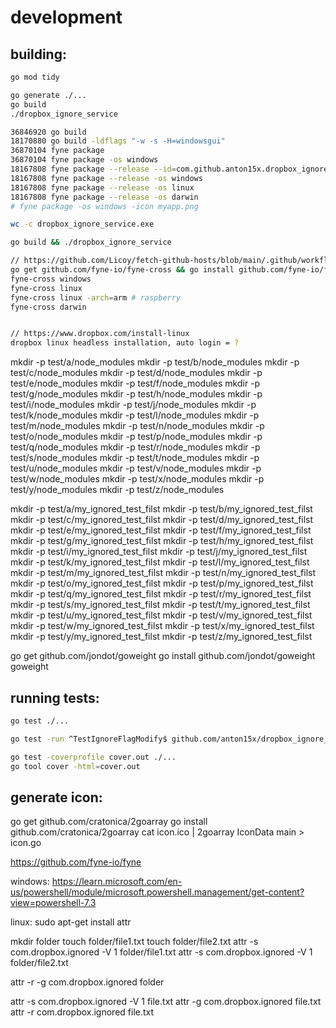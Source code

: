 # development
## building:
```bash
go mod tidy

go generate ./...
go build
./dropbox_ignore_service

36846920 go build
18170880 go build -ldflags "-w -s -H=windowsgui"
36870104 fyne package
36870104 fyne package -os windows
18167808 fyne package --release --id=com.github.anton15x.dropbox_ignore_service -icon assets/icon.png
18167808 fyne package --release -os windows
18167808 fyne package --release -os linux
18167808 fyne package --release -os darwin
# fyne package -os windows -icon myapp.png

wc -c dropbox_ignore_service.exe

go build && ./dropbox_ignore_service

// https://github.com/Licoy/fetch-github-hosts/blob/main/.github/workflows/build-linux-windows.yml
go get github.com/fyne-io/fyne-cross && go install github.com/fyne-io/fyne-cross
fyne-cross windows
fyne-cross linux
fyne-cross linux -arch=arm # raspberry
fyne-cross darwin


// https://www.dropbox.com/install-linux
dropbox linux headless installation, auto login = ?

```


mkdir -p test/a/node_modules
mkdir -p test/b/node_modules
mkdir -p test/c/node_modules
mkdir -p test/d/node_modules
mkdir -p test/e/node_modules
mkdir -p test/f/node_modules
mkdir -p test/g/node_modules
mkdir -p test/h/node_modules
mkdir -p test/i/node_modules
mkdir -p test/j/node_modules
mkdir -p test/k/node_modules
mkdir -p test/l/node_modules
mkdir -p test/m/node_modules
mkdir -p test/n/node_modules
mkdir -p test/o/node_modules
mkdir -p test/p/node_modules
mkdir -p test/q/node_modules
mkdir -p test/r/node_modules
mkdir -p test/s/node_modules
mkdir -p test/t/node_modules
mkdir -p test/u/node_modules
mkdir -p test/v/node_modules
mkdir -p test/w/node_modules
mkdir -p test/x/node_modules
mkdir -p test/y/node_modules
mkdir -p test/z/node_modules

mkdir -p test/a/my_ignored_test_filst
mkdir -p test/b/my_ignored_test_filst
mkdir -p test/c/my_ignored_test_filst
mkdir -p test/d/my_ignored_test_filst
mkdir -p test/e/my_ignored_test_filst
mkdir -p test/f/my_ignored_test_filst
mkdir -p test/g/my_ignored_test_filst
mkdir -p test/h/my_ignored_test_filst
mkdir -p test/i/my_ignored_test_filst
mkdir -p test/j/my_ignored_test_filst
mkdir -p test/k/my_ignored_test_filst
mkdir -p test/l/my_ignored_test_filst
mkdir -p test/m/my_ignored_test_filst
mkdir -p test/n/my_ignored_test_filst
mkdir -p test/o/my_ignored_test_filst
mkdir -p test/p/my_ignored_test_filst
mkdir -p test/q/my_ignored_test_filst
mkdir -p test/r/my_ignored_test_filst
mkdir -p test/s/my_ignored_test_filst
mkdir -p test/t/my_ignored_test_filst
mkdir -p test/u/my_ignored_test_filst
mkdir -p test/v/my_ignored_test_filst
mkdir -p test/w/my_ignored_test_filst
mkdir -p test/x/my_ignored_test_filst
mkdir -p test/y/my_ignored_test_filst
mkdir -p test/z/my_ignored_test_filst


go get github.com/jondot/goweight
go install github.com/jondot/goweight
goweight

## running tests:
```bash
go test ./...

go test -run ^TestIgnoreFlagModify$ github.com/anton15x/dropbox_ignore_service
```

```bash
go test -coverprofile cover.out ./... 
go tool cover -html=cover.out
```



## generate icon:
go get github.com/cratonica/2goarray
go install github.com/cratonica/2goarray
cat icon.ico | 2goarray IconData main > icon.go



https://github.com/fyne-io/fyne





windows:
https://learn.microsoft.com/en-us/powershell/module/microsoft.powershell.management/get-content?view=powershell-7.3

linux:
sudo apt-get install attr




mkdir folder
touch folder/file1.txt
touch folder/file2.txt
attr -s com.dropbox.ignored -V 1 folder/file1.txt
attr -s com.dropbox.ignored -V 1 folder/file2.txt

attr -r -g com.dropbox.ignored folder


attr -s com.dropbox.ignored -V 1 file.txt
attr -g com.dropbox.ignored file.txt
attr -r com.dropbox.ignored file.txt
